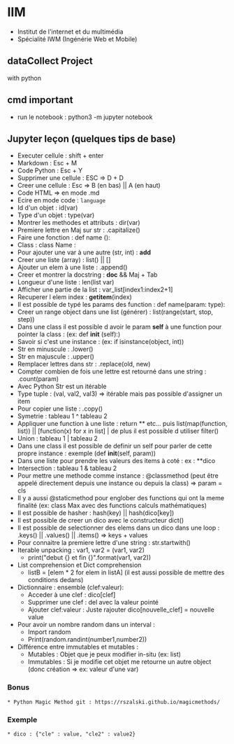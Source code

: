 # IIM
  * Institut de l'internet et du multimédia
  * Spécialité IWM (Ingénérie Web et Mobile)

## dataCollect Project
with python

## cmd important
  * run le notebook : python3 -m jupyter notebook

## Jupyter leçon (quelques tips de base)
  * Executer cellule : shift + enter
  * Markdown : Esc + M
  * Code Python : Esc + Y
  * Supprimer une cellule : ESC => D + D
  * Creer une cellule : Esc => B (en bas) || A (en haut)
  * Code HTML => en mode .md
  * Ecire en mode code : ```language```
  * Id d'un objet : id(var)
  * Type d'un objet : type(var)
  * Montrer les methodes et attributs : dir(var)
  * Premiere lettre en Maj sur str : .capitalize()
  * Faire une fonction : def name ():
  * Class : class Name :
  * Pour ajouter une var à une autre (str, int) : __add__
  * Creer une liste (array) : list() || []
  * Ajouter un elem à une liste : .append()
  * Creer et montrer la docstring : __doc__ && Maj + Tab
  * Longueur d'une liste : len(list var)
  * Afficher une partie de la list : var_list[index1:index2+1]
  * Recuperer l elem index : __getitem__(index)
  * Il est possible de typé les params des function : def name(param: type):
  * Creer un range object dans une list (générer) : list(range(start, stop, step))
  * Dans une class il est possible d avoir le param __self__ à une function pour pointer la class : (ex: def __init__ (self):)
  * Savoir si c'est une instance : (ex: if isinstance(object, int))
  * Str en minuscule : .lower()
  * Str en majuscule : .upper()
  * Remplacer lettres dans str : .replace(old, new)
  * Compter combien de fois une lettre est retourné dans une string : .count(param)
  * Avec Python Str est un itérable
  * Type tuple : (val, val2, val3) => itérable mais pas possible d'assigner un item
  * Pour copier une liste : .copy()
  * Symetrie : tableau 1 ^ tableau 2
  * Appliquer une function à une liste : return ** etc... puis list(map(function, list)) || [function(x) for x in list] | de plus il est possible d utiliser filter()
  * Union : tableau 1 | tableau 2
  * Dans une class il est possible de definir un self pour parler de cette propre instance : exemple (def __init__(self, param))
  * Dans une liste pour prendre les valeurs des items à coté : ex : **dico
  * Intersection : tableau 1 & tableau 2
  * Pour mettre une methode comme instance : @classmethod (peut être appelé directement depuis une instance ou depuis la class) => param = cls
  * Il y a aussi @staticmethod pour englober des functions qui ont la meme finalité (ex: class Max avec des functions calculs mathématiques)
  * Il est possible de hasher : hash(key) || hash(dico[key])
  * Il est possible de creer un dico avec le constructeur dict()
  * Il est possible de selectionner des elems dans un dico dans une loop : .keys() || .values() || .items() => keys + values
  * Pour connaitre la premiere lettre d'une string : str.startwith()
  * Iterable unpacking : var1, var2 = (var1, var2)
    * print("debut {} et fin {}".format(var1, var2))
  * List comprehension et Dict comprehension
    * listB = [elem * 2 for elem in listA] (il est aussi possible de mettre des conditions dedans)
  * Dictionnaire : ensemble (clef:valeur):
    * Acceder à une clef : dico[clef]
    * Supprimer une clef : del avec la valeur pointé
    * Ajouter clef:valeur : Juste rajouter dico[nouvelle_clef] = nouvelle value
  * Pour avoir un nombre random dans un interval :
    * Import random
    * Print(random.randint(number1,number2))
  * Différence entre immutables et mutables :
    * Mutables : Objet que je peux modifier in-situ (ex: list)
    * Immutables : Si je modifie cet objet me retourne un autre object (donc création => ex: valeur d'une var)

  ### Bonus
    * Python Magic Method git : https://rszalski.github.io/magicmethods/

  ### Exemple
    * dico : {"cle" : value, "cle2" : value2}
